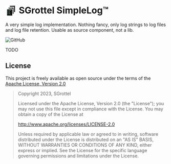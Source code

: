 # SGrottel SimpleLog™  <img src="images/SimpleLog_x64.png" alt="SimpleLog Icon" align="left" style="height:1.25em;margin-right:0.25em">
A very simple log implementation.
Nothing fancy, only log strings to log files and log file retention.
Usable as source component, not a lib.

![GitHub](https://img.shields.io/github/license/sgrottel/simplelog)

TODO


## License
This project is freely available as open source under the terms of the [Apache License, Version 2.0](LICENSE)

> Copyright 2023, SGrottel
>
> Licensed under the Apache License, Version 2.0 (the "License");
> you may not use this file except in compliance with the License.
> You may obtain a copy of the License at
>
> http://www.apache.org/licenses/LICENSE-2.0
>
> Unless required by applicable law or agreed to in writing, software
> distributed under the License is distributed on an "AS IS" BASIS,
> WITHOUT WARRANTIES OR CONDITIONS OF ANY KIND, either express or implied.
> See the License for the specific language governing permissions and
> limitations under the License.
